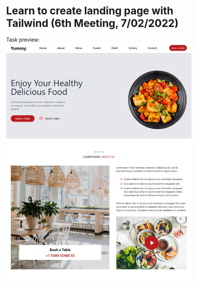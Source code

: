 # Learn to create landing page with Tailwind (6th Meeting, 7/02/2022)

Task preview:
![page-view](./public/page.png)
